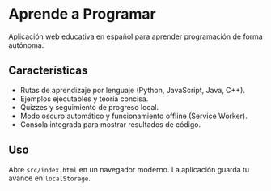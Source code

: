 # Aprende a Programar

Aplicación web educativa en español para aprender programación de forma autónoma.

## Características

- Rutas de aprendizaje por lenguaje (Python, JavaScript, Java, C++).
- Ejemplos ejecutables y teoría concisa.
- Quizzes y seguimiento de progreso local.
- Modo oscuro automático y funcionamiento offline (Service Worker).
- Consola integrada para mostrar resultados de código.

## Uso

Abre `src/index.html` en un navegador moderno. La aplicación guarda tu avance en `localStorage`.
